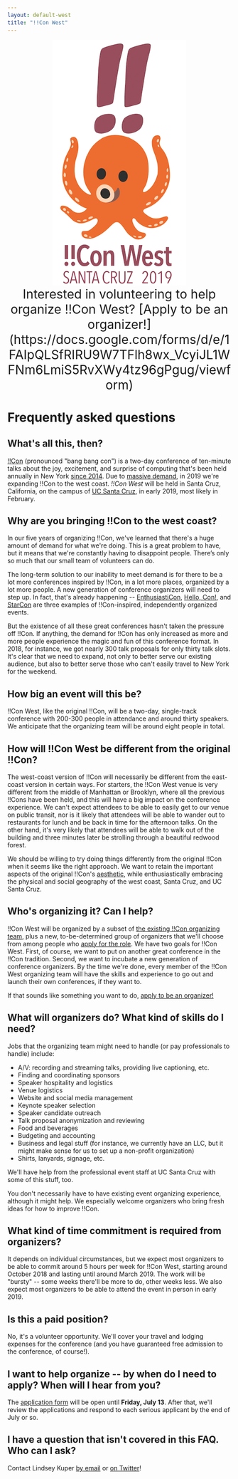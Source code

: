 ```yaml
---
layout: default-west
title: "!!Con West"
---
```


<div style="text-align: center;">
<img src="logo.png" width="300" alt="!!Con West" />
</div>

<div style="text-align: center; font-size: 200%;">
Interested in volunteering to help organize !!Con West?  [Apply to be an organizer!](https://docs.google.com/forms/d/e/1FAIpQLSfRIRU9W7TFlh8wx_VcyiJL1WFNm6LmiS5RvXWy4tz96gPgug/viewform)
</div>

# Frequently asked questions

## What's all this, then?

[!!Con](http://bangbangcon.com) (pronounced "bang bang con") is a two-day conference of ten-minute talks about the joy, excitement, and surprise of computing that's been held annually in New York [since 2014](http://bangbangcon/2014).  Due to [massive demand](http://composition.al/blog/2017/03/31/scaling-bangbangcon/), in 2019 we're expanding !!Con to the west coast.  _!!Con West_ will be held in Santa Cruz, California, on the campus of [UC Santa Cruz](https://www.ucsc.edu/), in early 2019, most likely in February.

## Why are you bringing !!Con to the west coast?

In our five years of organizing !!Con, we've learned that there's a huge amount of demand for what we're doing.  This is a great problem to have, but it means that we're constantly having to disappoint people. There’s only so much that our small team of volunteers can do.

The long-term solution to our inability to meet demand is for there to be a lot more conferences inspired by !!Con, in a lot more places, organized by a lot more people.  A new generation of conference organizers will need to step up.  In fact, that's already happening -- [EnthusiastiCon](https://www.enthusiasticon.de/), [Hello, Con!](http://hellocon.net/), and [StarCon](https://starcon.io/) are three examples of !!Con-inspired, independently organized events.

But the existence of all these great conferences hasn't taken the pressure off !!Con.  If anything, the demand for !!Con has only increased as more and more people experience the magic and fun of this conference format.  In 2018, for instance, we got nearly 300 talk proposals for only thirty talk slots. It's clear that we need to expand, not only to better serve our existing audience, but also to better serve those who can't easily travel to New York for the weekend.

## How big an event will this be?

!!Con West, like the original !!Con, will be a two-day, single-track conference with 200-300 people in attendance and around thirty speakers.  We anticipate that the organizing team will be around eight people in total.

## How will !!Con West be different from the original !!Con?

The west-coast version of !!Con will necessarily be different from the east-coast version in certain ways.  For starters, the !!Con West venue is very different from the middle of Manhattan or Brooklyn, where all the previous !!Cons have been held, and this will have a big impact on the conference experience.  We can't expect attendees to be able to easily get to our venue on public transit, nor is it likely that attendees will be able to wander out to restaurants for lunch and be back in time for the afternoon talks.  On the other hand, it's very likely that attendees will be able to walk out of the building and three minutes later be strolling through a beautiful redwood forest.

We should be willing to try doing things differently from the original !!Con when it seems like the right approach.  We want to retain the important aspects of the original !!Con's [aesthetic](https://recompilermag.com/issues/extras/toward-a-bangbangcon-aesthetic/), while enthusiastically embracing the physical and social geography of the west coast, Santa Cruz, and UC Santa Cruz.

## Who's organizing it?  Can I help?

!!Con West will be organized by a subset of [the existing !!Con organizing team](http://bangbangcon.com/#organizers), plus a new, to-be-determined group of organizers that we'll choose from among people who [apply for the role](https://docs.google.com/forms/d/e/1FAIpQLSfRIRU9W7TFlh8wx_VcyiJL1WFNm6LmiS5RvXWy4tz96gPgug/viewform).  We have two goals for !!Con West. First, of course, we want to put on another great conference in the !!Con tradition. Second, we want to incubate a new generation of conference organizers. By the time we're done, every member of the !!Con West organizing team will have the skills and experience to go out and launch their own conferences, if they want to.

If that sounds like something you want to do, [apply to be an organizer!](https://docs.google.com/forms/d/e/1FAIpQLSfRIRU9W7TFlh8wx_VcyiJL1WFNm6LmiS5RvXWy4tz96gPgug/viewform)

## What will organizers do?  What kind of skills do I need?

Jobs that the organizing team might need to handle (or pay professionals to handle) include:

  * A/V: recording and streaming talks, providing live captioning, etc.
  * Finding and coordinating sponsors
  * Speaker hospitality and logistics
  * Venue logistics
  * Website and social media management
  * Keynote speaker selection
  * Speaker candidate outreach
  * Talk proposal anonymization and reviewing
  * Food and beverages
  * Budgeting and accounting
  * Business and legal stuff (for instance, we currently have an LLC, but it might make sense for us to set up a non-profit organization)
  * Shirts, lanyards, signage, etc.

We'll have help from the professional event staff at UC Santa Cruz with some of this stuff, too.

You don't necessarily have to have existing event organizing experience, although it might help.  We especially welcome organizers who bring fresh ideas for how to improve !!Con.

## What kind of time commitment is required from organizers?

It depends on individual circumstances, but we expect most organizers to be able to commit around 5 hours per week for !!Con West, starting around October 2018 and lasting until around March 2019.  The work will be "bursty" -- some weeks there'll be more to do, other weeks less.  We also expect most organizers to be able to attend the event in person in early 2019.

## Is this a paid position?

No, it's a volunteer opportunity.  We'll cover your travel and lodging expenses for the conference (and you have guaranteed free admission to the conference, of course!).

## I want to help organize -- by when do I need to apply?  When will I hear from you?

The [application form](https://docs.google.com/forms/d/e/1FAIpQLSfRIRU9W7TFlh8wx_VcyiJL1WFNm6LmiS5RvXWy4tz96gPgug/viewform) will be open until **Friday, July 13**.  After that, we'll review the applications and respond to each serious applicant by the end of July or so.

## I have a question that isn't covered in this FAQ.  Who can I ask?

Contact Lindsey Kuper [by email](mailto:lindsey@composition.al) or [on Twitter](http://www.twitter.com/lindsey)!
